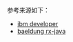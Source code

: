 参考来源如下： 
* [ibm developer](https://developer.ibm.com/languages/java/)
* [baeldung rx-java](https://www.baeldung-cn.com/rx-java)
